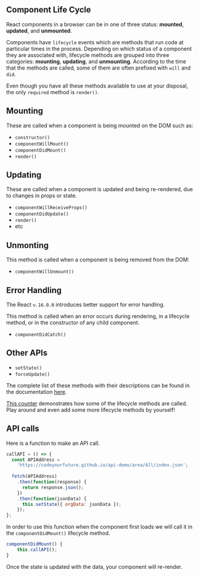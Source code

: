 Component Life Cycle
---
React components in a browser can be in one of three status: **mounted**, **updated**, and **unmounted**.

Components have `lifecycle` events which are methods that run code at particular times in the process.
Depending on which status of a component they are associated with, lifecycle methods are grouped into
three categories: **mounting**, **updating**, and **unmounting**. According to the time that the methods
are called, some of them are often prefixed with `will` and `did`.

Even though you have all these methods available to use at your disposal, the only `required` method is `render()`.

Mounting
--
These are called when a component is being mounted on the DOM such as:

- `constructor()`
- `componentWillMount()`
- `componentDidMount()`
- `render()`

Updating
--
These are called when a component is updated and being re-rendered, due to changes in props or state.

- `componentWillReceiveProps()`
- `componentDidUpdate()`
- `render()`
- etc

Unmonting
--
This method is called when a component is being removed from the DOM:

- `componentWillUnmount()`

Error Handling
--
The React `v.16.0.0` introduces better support for error handling.

This method is called when an error occurs during rendering, in a lifecycle method, or in the constructor
of any child component.

- `componentDidCatch()`

Other APIs
--
- `setState()`
- `forceUpdate()`

The complete list of these methods with their descriptions can be found in the documentation
[here](https://reactjs.org/docs/react-component.html).

[This counter](https://codepen.io/misaogura/pen/wrxJWy?editors=1111) demonstrates how some of the
lifecycle methods are called. Play around and even add some more lifecycle methods by yourself!

API calls
---

Here is a function to make an API call.
```jsx
callAPI = () => {
  const APIAddress =
    'https://codeyourfuture.github.io/api-demo/area/All/index.json';
    
  fetch(APIAddress)
    .then(function(response) {
      return response.json();
    })
    .then(function(jsonData) {
      this.setState({ orgData: jsonData });
    });
};
```

In order to use this function when the component first loads we will call it in the `componentDidMount()` lifecycle method.

```jsx
componentDidMount() {
    this.callAPI();
}
```

Once the state is updated with the data, your component will re-render.
